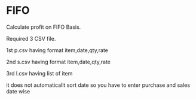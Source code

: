 # FIFO
Calculate profit on FIFO Basis.

Required 3 CSV file.

1st p.csv having format item,date,qty,rate

2nd s.csv having format item,date,qty,rate

3rd l.csv having list of item

it does not automaticallt sort date so you have to enter purchase and sales date wise
